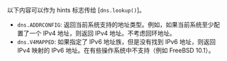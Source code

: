 
以下内容可以作为 hints 标志传给 [`dns.lookup()`]。

- `dns.ADDRCONFIG`: 返回当前系统支持的地址类型。例如，如果当前系统至少配置了一个 IPv4 地址，则返回 IPv4 地址。不考虑回环地址。
- `dns.V4MAPPED`: 如果指定了 IPv6 地址族，但是没有找到 IPv6 地址，则返回 IPv4 映射的 IPv6 地址。在有些操作系统中不支持（例如 FreeBSD 10.1）。


